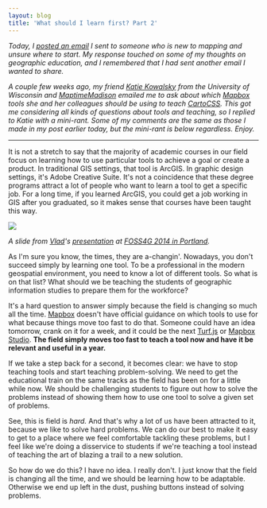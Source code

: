```yaml
---
layout: blog
title: 'What should I learn first? Part 2'
---
```


<em>Today, I [posted an email](http://lyzidiamond.com/posts/what-to-learn-first) I sent to someone who is new to mapping and unsure where to start. My response touched on some of my thoughts on geographic education, and I remembered that I had sent another email I wanted to share.

A couple few weeks ago, my friend [Katie Kowalsky](https://twitter.com/katiekowalsky) from the University of Wisconsin and [MaptimeMadison](http://twitter.com/maptimemadison) emailed me to ask about which [Mapbox](https://mapbox.com) tools she and her colleagues should be using to teach [CartoCSS](https://www.mapbox.com/mapbox-studio/style-manual/#cartocss). This got me considering all kinds of questions about tools and teaching, so I replied to Katie with a mini-rant. Some of my comments are the same as those I made in my post earlier today, but the mini-rant is below regardless. Enjoy.</em>

-------------------------

It is not a stretch to say that the majority of academic courses in our field focus on learning how to use particular tools to achieve a goal or create a product. In traditional GIS settings, that tool is ArcGIS. In graphic design settings, it's Adobe Creative Suite. It's not a coincidence that these degree programs attract a lot of people who want to learn a tool to get a specific job. For a long time, if you learned ArcGIS, you could get a job working in GIS after you graduated, so it makes sense that courses have been taught this way.

![](../../images/vlad-gis.png)

_A slide from [Vlad](https://twitter.com/mourner)'s [presentation](https://vimeo.com/106112939) at [FOSS4G 2014 in Portland](https://2014.foss4g.org)._

As I'm sure you know, the times, they are a-changin'. Nowadays, you don't succeed simply by learning one tool. To be a professional in the modern geospatial environment, you need to know a lot of different tools. So what is on that list? What should we be teaching the students of geographic information studies to prepare them for the workforce?

It's a hard question to answer simply because the field is changing so much all the time. [Mapbox](https://mapbox.com) doesn't have official guidance on which tools to use for what because things move too fast to do that. Someone could have an idea tomorrow, crank on it for a week, and it could be the next [Turf.js](http://turfjs.org) or [Mapbox Studio](https://mapbox.com/mapbox-studio). **The field simply moves too fast to teach a tool now and have it be relevant and useful in a year.**

If we take a step back for a second, it becomes clear: we have to stop teaching tools and start teaching problem-solving. We need to get the educational train on the same tracks as the field has been on for a little while now. We should be challenging students to figure out how to solve the problems instead of showing them how to use one tool to solve a given set of problems.

See, this is field is _hard._ And that's why a lot of us have been attracted to it, because we like to solve hard problems. We can do our best to make it easy to get to a place where we feel comfortable tackling these problems, but I feel like we're doing a disservice to students if we're teaching a tool instead of teaching the art of blazing a trail to a new solution.

So how do we do this? I have no idea. I really don't. I just know that the field is changing all the time, and we should be learning how to be adaptable. Otherwise we end up left in the dust, pushing buttons instead of solving problems.
